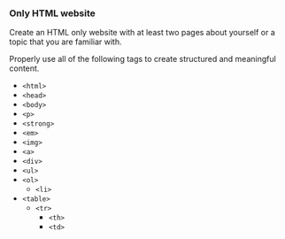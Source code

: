 ### Only HTML website

Create an HTML only website with at least two pages about yourself or a topic that you are familiar with.

Properly use all of the following tags to create structured and meaningful content.

- `<html>`
- `<head>`
- `<body>`
- `<p>`
- `<strong>`
- `<em>`
- `<img>`
- `<a>`
- `<div>`
- `<ul>`
- `<ol>`
  - `<li>`
- `<table>`
  - `<tr>`
    - `<th>`
    - `<td>`
